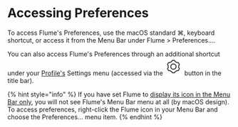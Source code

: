 # Accessing Preferences

To access Flume's Preferences, use the macOS standard ⌘, keyboard shortcut, or access it from the Menu Bar under Flume &gt; Preferences….

You can also access Flume's Preferences through an additional shortcut under your [Profile's](https://github.com/flumeapp/help.flumeapp.com/tree/1577f0ffdac2f11d862e55096c48747d3c60ea48/views/profile/README.md) Settings menu \(accessed via the ![](../.gitbook/assets/settings%20%281%29.png) button in the title bar\).

{% hint style="info" %}
If you have set Flume to [display its icon in the Menu Bar only](general.md#show-icon-in), you will not see Flume's Menu Bar menu at all \(by macOS design\). To access preferences, right-click the Flume icon in your Menu Bar and choose the Preferences… menu item.
{% endhint %}

